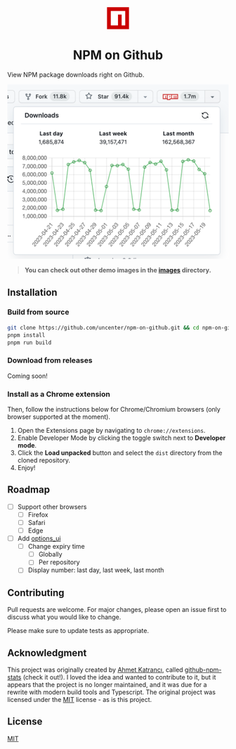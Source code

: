 <div align="center">
<img src="images/logo.png" width="50">
<h1>NPM on Github</h1>
</div>

View NPM package downloads right on Github.

![Chart](/images/demo.png)

> **You can check out other demo images in the [images](/images) directory.**

## Installation

### Build from source

```bash
git clone https://github.com/uncenter/npm-on-github.git && cd npm-on-github
pnpm install
pnpm run build
```

### Download from releases

Coming soon!

### Install as a Chrome extension

Then, follow the instructions below for Chrome/Chromium browsers (only browser supported at the moment).

1. Open the Extensions page by navigating to `chrome://extensions`.
2. Enable Developer Mode by clicking the toggle switch next to **Developer mode**.
3. Click the **Load unpacked** button and select the `dist` directory from the cloned repository.
4. Enjoy!

## Roadmap

- [ ] Support other browsers
  - [ ] Firefox
  - [ ] Safari
  - [ ] Edge
- [ ] Add [options_ui](https://developer.mozilla.org/en-US/docs/Mozilla/Add-ons/WebExtensions/manifest.json/options_ui)
  - [ ] Change expiry time
    - [ ] Globally
    - [ ] Per repository
  - [ ] Display number: last day, last week, last month

## Contributing

Pull requests are welcome. For major changes, please open an issue first
to discuss what you would like to change.

Please make sure to update tests as appropriate.

## Acknowledgment

This project was originally created by [Ahmet Katrancı](https://github.com/katranci), called [github-npm-stats](https://github.com/katranci/github-npm-stats) (check it out!). I loved the idea and wanted to contribute to it, but it appears that the project is no longer maintained, and it was due for a rewrite with modern build tools and Typescript. The original project was licensed under the [MIT](https://choosealicense.com/licenses/mit/) license - as is this project.

## License

[MIT](LICENSE)
